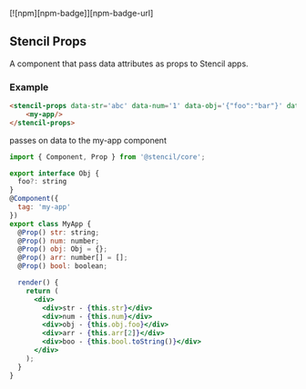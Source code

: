 [![npm][npm-badge]][npm-badge-url]
## Stencil Props

A component that pass data attributes as props to Stencil apps.

### Example

```html
<stencil-props data-str='abc' data-num='1' data-obj='{"foo":"bar"}' data-arr='[1,2,3]' data-bool='true'>
    <my-app/>
</stencil-props>
```

passes on data to the my-app component

```jsx
import { Component, Prop } from '@stencil/core';

export interface Obj {
  foo?: string
}
@Component({
  tag: 'my-app'
})
export class MyApp {
  @Prop() str: string;
  @Prop() num: number;
  @Prop() obj: Obj = {};
  @Prop() arr: number[] = [];
  @Prop() bool: boolean;

  render() {
    return (
      <div>
        <div>str - {this.str}</div>
        <div>num - {this.num}</div>
        <div>obj - {this.obj.foo}</div>
        <div>arr - {this.arr[2]}</div>
        <div>boo - {this.bool.toString()}</div>
      </div>
    );
  }
}

```

